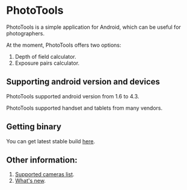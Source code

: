 PhotoTools
==========
PhotoTools is a simple application for Android, which can be useful for photographers.

At the moment, PhotoTools offers two options:

1. Depth of field calculator.
2. Exposure pairs calculator.

Supporting android version and devices
----------
PhotoTools supported android version from 1.6 to 4.3.

PhotoTools supported handset and tablets from many vendors.

Getting binary
----------
You can get latest stable build [here](https://play.google.com/store/apps/details?id=ru.neverdark.phototools).

Other information:
----------
1. [Supported cameras list](https://github.com/yankovskiy/PhotoTools/wiki/Supported-cameras).
2. [What's new](https://github.com/yankovskiy/PhotoTools/wiki/What%27s-new).

